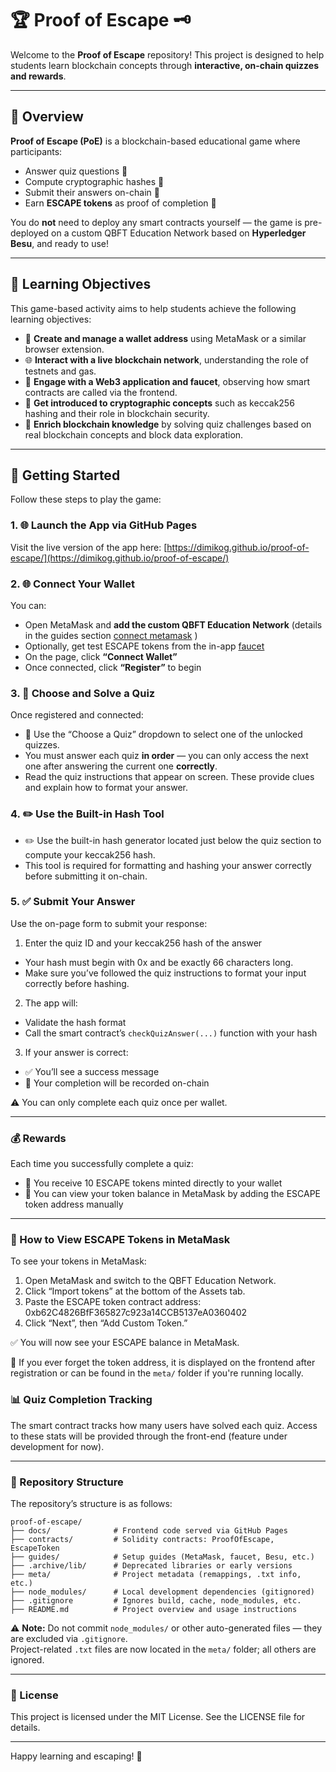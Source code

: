 # 🏆 Proof of Escape 🗝️

Welcome to the **Proof of Escape** repository! This project is designed to help students learn blockchain concepts through **interactive, on-chain quizzes and rewards**.

---

## 🚀 Overview

**Proof of Escape (PoE)** is a blockchain-based educational game where participants:

- Answer quiz questions 🤔
- Compute cryptographic hashes 🔑
- Submit their answers on-chain 🔗
- Earn **ESCAPE tokens** as proof of completion 🎁

You do **not** need to deploy any smart contracts yourself — the game is pre-deployed on a custom QBFT Education Network based on **Hyperledger Besu**, and ready to use!

---

## 🎯 Learning Objectives

This game-based activity aims to help students achieve the following learning objectives:

- 🦊 **Create and manage a wallet address** using MetaMask or a similar browser extension.
- 🌐 **Interact with a live blockchain network**, understanding the role of testnets and gas.
- 🧩 **Engage with a Web3 application and faucet**, observing how smart contracts are called via the frontend.
- 🔐 **Get introduced to cryptographic concepts** such as keccak256 hashing and their role in blockchain security.
- 🧠 **Enrich blockchain knowledge** by solving quiz challenges based on real blockchain concepts and block data exploration.

---

## 🧰 Getting Started

Follow these steps to play the game:

### 1. 🌐 Launch the App via GitHub Pages

Visit the live version of the app here: [https://dimikog.github.io/proof-of-escape/](https://dimikog.github.io/proof-of-escape/)

### 2. 🌐 Connect Your Wallet

You can:
- Open MetaMask and **add the custom QBFT Education Network** (details in the guides section [connect metamask](https://github.com/DimiKog/proof-of-escape/blob/main/guides/besu-setup-metamask.md) )
- Optionally, get test ESCAPE tokens from the in-app [faucet](https://github.com/DimiKog/proof-of-escape/blob/main/guides/info-for-besu-faucet.md)
- On the page, click **“Connect Wallet”**
- Once connected, click **“Register”** to begin

### 3. 🧠 Choose and Solve a Quiz

Once registered and connected:

- 🧠 Use the “Choose a Quiz” dropdown to select one of the unlocked quizzes.
- You must answer each quiz **in order** — you can only access the next one after answering the current one **correctly**.
- Read the quiz instructions that appear on screen. These provide clues and explain how to format your answer.

### 4. ✏️ Use the Built-in Hash Tool

- ✏️ Use the built-in hash generator located just below the quiz section to compute your keccak256 hash.
- This tool is required for formatting and hashing your answer correctly before submitting it on-chain.

### 5. ✅ Submit Your Answer

Use the on-page form to submit your response:
1. Enter the quiz ID and your keccak256 hash of the answer
- Your hash must begin with 0x and be exactly 66 characters long.
- Make sure you’ve followed the quiz instructions to format your input correctly before hashing.
2. The app will:
- Validate the hash format
- Call the smart contract’s `checkQuizAnswer(...)` function with your hash
3. If your answer is correct:
- ✅ You’ll see a success message
- 📌 Your completion will be recorded on-chain

⚠️ You can only complete each quiz once per wallet.

---

### 💰 Rewards

Each time you successfully complete a quiz:
- 🎁 You receive 10 ESCAPE tokens minted directly to your wallet
- 👛 You can view your token balance in MetaMask by adding the ESCAPE token address manually

---

### 👛 How to View ESCAPE Tokens in MetaMask

To see your tokens in MetaMask:
1. Open MetaMask and switch to the QBFT Education Network.
2. Click “Import tokens” at the bottom of the Assets tab.
3. Paste the ESCAPE token contract address: 0xb62C4826BfF365827c923a14CCB5137eA0360402
4. Click “Next”, then “Add Custom Token.”

✅ You will now see your ESCAPE balance in MetaMask.

🔎 If you ever forget the token address, it is displayed on the frontend after registration or can be found in the `meta/` folder if you're running locally.

### 📊 Quiz Completion Tracking

The smart contract tracks how many users have solved each quiz.
Access to these stats will be provided through the front-end (feature under development for now).

---

### 📂 Repository Structure

The repository’s structure is as follows:

```
proof-of-escape/
├── docs/              # Frontend code served via GitHub Pages
├── contracts/         # Solidity contracts: ProofOfEscape, EscapeToken
├── guides/            # Setup guides (MetaMask, faucet, Besu, etc.)
├── .archive/lib/      # Deprecated libraries or early versions
├── meta/              # Project metadata (remappings, .txt info, etc.)
├── node_modules/      # Local development dependencies (gitignored)
├── .gitignore         # Ignores build, cache, node_modules, etc.
├── README.md          # Project overview and usage instructions
```


⚠️ **Note:** Do not commit `node_modules/` or other auto-generated files — they are excluded via `.gitignore`.  
Project-related `.txt` files are now located in the `meta/` folder; all others are ignored.

---

### 📜 License

This project is licensed under the MIT License.
See the LICENSE file for details.

---

Happy learning and escaping! 🔐
